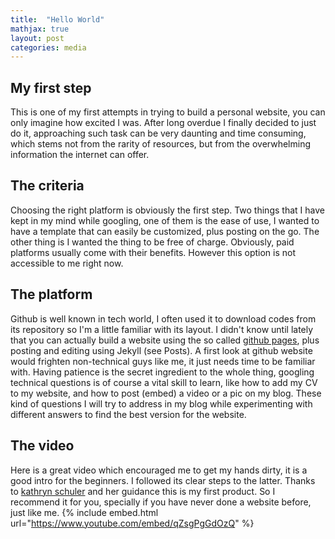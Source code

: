 ```yaml
---
title:  "Hello World"
mathjax: true
layout: post
categories: media
---
```


## My first step

This is one of my first attempts in trying to build a personal website, you can only imagine how excited I was. After long overdue I finally decided to just do it, approaching such task can be very daunting and time consuming, which stems not from the rarity of resources, but from the overwhelming information the internet can offer. 

## The criteria 

Choosing the right platform is obviously the first step. Two things that I have kept in my mind while googling, one of them is the ease of use, I wanted to have a template that can easily be customized, plus posting on the go. The other thing is I wanted the thing to be free of charge. Obviously, paid platforms usually come with their benefits. However this option is not accessible to me right now.

## The platform 

Github is well known in tech world, I often used it to download codes from its repository so I'm a little familiar with its layout. I didn't know until lately that you can actually build a website using the so called [github pages](https://pages.github.com), plus posting and editing using Jekyll (see Posts). A first look at github website would frighten non-technical guys like me, it just needs time to be familiar with. Having patience is the secret ingredient to the whole thing, googling technical questions is of course a vital skill to learn, like how to add my CV to my website, and how to post (embed) a video or a pic on my blog. These kind of questions I will try to address in my blog while experimenting with different answers to find the best version for the website.

## The video 

Here is a great video which encouraged me to get my hands dirty, it is a good intro for the beginners. I followed its clear steps to the latter. Thanks to [kathryn schuler](https://kathrynschuler.com/) and her guidance this is my first product. So I recommend it for you, specially if you have never done a website before, just like me.
{% include embed.html url="https://www.youtube.com/embed/qZsgPgGdOzQ" %}
